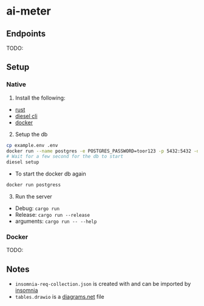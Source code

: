 # ai-meter

## Endpoints
TODO:

## Setup
### Native
1. Install the following:
- [rust](https://www.rust-lang.org/learn/get-started)
- [diesel cli](https://diesel.rs/guides/getting-started)
- [docker](https://docs.docker.com/get-docker/)

2. Setup the db
```sh
cp example.env .env
docker run --name postgres -e POSTGRES_PASSWORD=toor123 -p 5432:5432 -d postgres
# Wait for a few second for the db to start
diesel setup
```
- To start the docker db again
```sh
docker run postgress
```

3. Run the server
- Debug: `cargo run`
- Release: `cargo run --release`
- arguments: `cargo run -- --help`

### Docker
TODO:

## Notes
- `insomnia-req-collection.json` is created with and can be imported by [insomnia](https://insomnia.rest/)
- `tables.drawio` is a [diagrams.net](https://www.diagrams.net/) file

